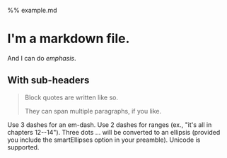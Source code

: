 %% example.md

# I'm a markdown file.

And I can do *emphasis*.
## With sub-headers

> Block quotes are
> written like so.
>
> They can span multiple paragraphs,
> if you like.

Use 3 dashes for an em-dash. Use 2 dashes for 
ranges (ex., "it's all in chapters 12--14"). 
Three dots ... will be converted to an ellipsis 
(provided you include the smartEllipses option 
in your preamble). Unicode is supported.
